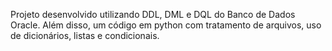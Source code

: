 Projeto desenvolvido utilizando DDL, DML e DQL do Banco de Dados Oracle. Além disso, um código em python com tratamento de arquivos, uso de dicionários, listas e condicionais.
